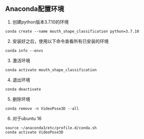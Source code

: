 ## Anaconda配置环境

1. 创建python版本3.7.10的环境
```
conda create --name mouth_shape_classification python=3.7.10
```

2. 安装好之后，使用以下命令查看所有已安装的环境
```
conda info --envs
```

3. 激活环境
```
conda activate mouth_shape_classification
```

4. 退出环境
```
conda deactivate
```

5. 删除环境
```
conda remove -n VideoPose3D --all
```

6. 对于ubuntu 16
```
source ~/anaconda3/etc/profile.d/conda.sh
conda activate VideoPose3D
```